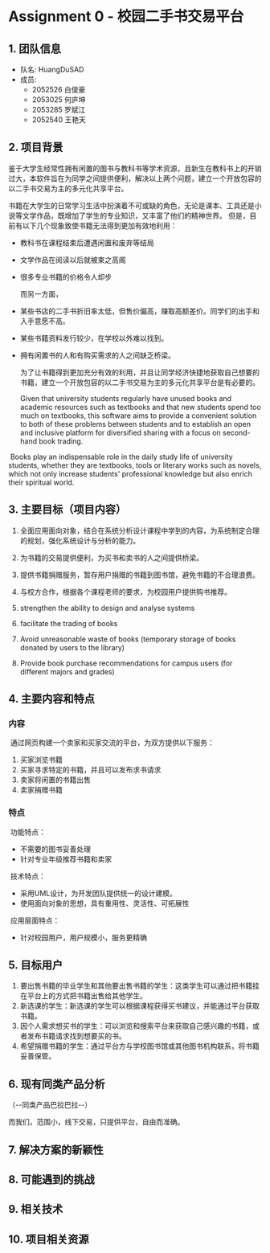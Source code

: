 # Assignment 0 - 校园二手书交易平台

## 1. 团队信息
- 队名: HuangDuSAD
- 成员: 
  - 2052526 白俊豪
  - 2053025 何庐坤
  - 2053285 罗斌江
  - 2052540 王艳天


## 2. 项目背景
  鉴于大学生经常性拥有闲置的图书与教科书等学术资源，且新生在教科书上的开销过大，本软件旨在为同学之间提供便利，解决以上两个问题，建立一个开放包容的以二手书交易为主的多元化共享平台。

​	书籍在大学生的日常学习生活中扮演着不可或缺的角色，无论是课本、工具还是小说等文学作品，既增加了学生的专业知识，又丰富了他们的精神世界。 但是，目前有以下几个现象致使书籍无法得到更加有效地利用：

- 教科书在课程结束后遭遇闲置和废弃等结局

- 文学作品在阅读以后就被束之高阁

- 很多专业书籍的价格令人却步

  而另一方面，

- 某些书店的二手书折旧率太低，但售价偏高，赚取高额差价。同学们的出手和入手意愿不高。

- 某些书籍资料发行较少，在学校以外难以找到。

- 拥有闲置书的人和有购买需求的人之间缺乏桥梁。

  为了让书籍得到更加充分有效的利用，并且让同学经济快捷地获取自己想要的书籍，建立一个开放包容的以二手书交易为主的多元化共享平台是有必要的。

  Given that university students regularly have unused books and academic resources such as textbooks and that new students spend too much on textbooks, this software aims to provide a convenient solution to both of these problems between students and to establish an open and inclusive platform for diversified sharing with a focus on second-hand book trading.

​	Books play an indispensable role in the daily study life of university students, whether they are textbooks, tools or literary works such as novels, which not only increase students' professional knowledge but also enrich their spiritual world.

## 3. 主要目标（项目内容）
1. 全面应用面向对象，结合‎在系统分析设计‎课程中学到的内容，为系统制定合理的规划，强化系统设计与分析的能力。
2. 为书籍的交易提供便利，为买书和卖书的人之间提供桥梁。
3. 提供书籍捐赠服务，暂存用户捐赠的书籍到图书馆，避免书籍的不合理浪费。
4. 与校方合作，根据各个课程老师的要求，为校园用户提供购书推荐。


1. strengthen the ability to design and analyse systems
2. facilitate the trading of books
3. Avoid unreasonable waste of books (temporary storage of books donated by users to the library)
4. Provide book purchase recommendations for campus users (for different majors and grades)


## 4. 主要内容和特点

### 内容

​	通过网页构建一个卖家和买家交流的平台，为双方提供以下服务：

1. 买家浏览书籍
2. 买家寻求特定的书籍，并且可以发布求书请求
3. 卖家将闲置的书籍出售
4. 卖家捐赠书籍

### 特点

​	功能特点：

- 不需要的图书妥善处理
- 针对专业年级推荐书籍和卖家

​	技术特点：

- 采用UML设计，为开发团队提供统一的设计建模。
- 使用面向对象的思想，具有重用性、灵活性、可拓展性

​	应用层面特点：

- 针对校园用户，用户规模小，服务更精确


## 5. 目标用户
1. 要出售书籍的毕业学生和其他要出售书籍的学生：这类学生可以通过把书籍挂在平台上的方式把书籍出售给其他学生。
2. 新选课的学生：新选课的学生可以根据课程获得买书建议，并能通过平台获取书籍。
3. 因个人需求想买书的学生：可以浏览和搜索平台来获取自己感兴趣的书籍，或者发布书籍请求找到想要买的书。
4. 希望捐赠书籍的学生：通过平台方与学校图书馆或其他图书机构联系，将书籍妥善保管。


## 6. 现有同类产品分析

（--同类产品巴拉巴拉--）

而我们，范围小，线下交易，只提供平台，自由而准确。

## 7. 解决方案的新颖性

## 8. 可能遇到的挑战

## 9. 相关技术

## 10. 项目相关资源
 

